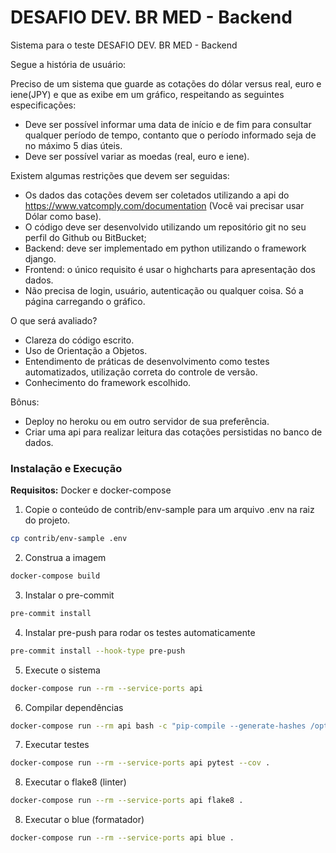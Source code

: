 # DESAFIO DEV. BR MED - Backend

Sistema para o teste DESAFIO DEV. BR MED - Backend 


Segue a história de usuário:

Preciso de um sistema que guarde as cotações do dólar versus real, euro e iene(JPY) e que as exibe em um gráfico, respeitando as seguintes especificações:

* Deve ser possível informar uma data de início e de fim para consultar qualquer período de tempo, contanto que o período informado seja de no máximo 5 dias úteis.
* Deve ser possível variar as moedas (real, euro e iene).


Existem algumas restrições que devem ser seguidas:
* Os dados das cotações devem ser coletados utilizando a api do https://www.vatcomply.com/documentation (Você vai precisar usar Dólar como base).
* O código deve ser desenvolvido utilizando um repositório git no seu perfil do Github ou BitBucket;
* Backend: deve ser implementado em python utilizando o framework django.
* Frontend: o único requisito é usar o highcharts para apresentação dos dados.
* Não precisa de login, usuário, autenticação ou qualquer coisa. Só a página carregando o gráfico.


O que será avaliado?
* Clareza do código escrito.
* Uso de Orientação a Objetos.
* Entendimento de práticas de desenvolvimento como testes automatizados, utilização correta do controle de versão.
* Conhecimento do framework escolhido.


Bônus:
* Deploy no heroku ou em outro servidor de sua preferência.
* Criar uma api para realizar leitura das cotações persistidas no banco de dados.


### Instalação e Execução

**Requisitos:** Docker e docker-compose

1. Copie o conteúdo de contrib/env-sample para um arquivo .env na raiz do projeto.

```bash
cp contrib/env-sample .env
```

2. Construa a imagem

```bash
docker-compose build
```

3. Instalar o pre-commit

```bash
pre-commit install
```

4. Instalar pre-push para rodar os testes automaticamente

```bash
pre-commit install --hook-type pre-push
```

5. Execute o sistema

```bash
docker-compose run --rm --service-ports api
```

6. Compilar dependências

```bash
docker-compose run --rm api bash -c "pip-compile --generate-hashes /opt/currency_rate/requirements/production.in && pip-compile --generate-hashes /opt/currency_rate/requirements/development.in"
```

7. Executar testes

```bash
docker-compose run --rm --service-ports api pytest --cov .
```

8. Executar o flake8 (linter)

```bash
docker-compose run --rm --service-ports api flake8 .
```

8. Executar o blue (formatador)

```bash
docker-compose run --rm --service-ports api blue .
```
